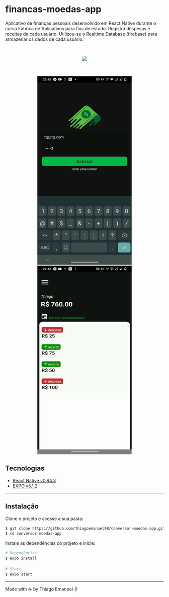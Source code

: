 # financas-moedas-app


Aplicativo de finanças pessoais desenvolvido em React Native durante o curso Fabrica de Aplicativos para fins de estudo. Registra despesas e receitas de cada usuário. 
Utilizou-se o Realtime Database (firebase) para armazenar os dados de cada usuário.

<br/>
<p align = "center"><img src="https://img.shields.io/badge/STATUS-CONCLU%C3%8DDO-green" /></p>
<br/>

<p align="center">
    <img width = "300" height= "600" src = "assets/to_readme/app_1.gif">
    <img width = "300" height= "600" src = "assets/to_readme/app_2.gif">
</p>


## Tecnologias
- [React Native v0.64.3](https://reactnative.dev/)
- [EXPO v5.1.2](https://github.com/expo/expo)

___

## Instalação

Clone o projeto e acesse a sua pasta: 

```sh
$ git clone https://github.com/thiagoemanoel98/conversor-moedas-app.git
$ cd conversor-moedas-app
```

Instale as dependências do projeto e inicie:

```sh
# Dependências
$ expo install

# Start
$ expo start
```

___

Made with :coffee: by Thiago Emanoel :v:
